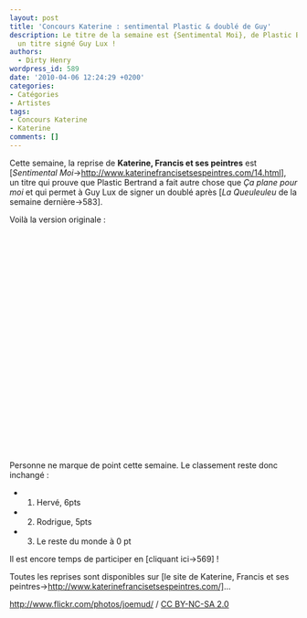 ```yaml
---
layout: post
title: 'Concours Katerine : sentimental Plastic & doublé de Guy'
description: Le titre de la semaine est {Sentimental Moi}, de Plastic Bertrand. Encore
  un titre signé Guy Lux !
authors:
  - Dirty Henry
wordpress_id: 589
date: '2010-04-06 12:24:29 +0200'
categories:
- Catégories
- Artistes
tags:
- Concours Katerine
- Katerine
comments: []
---
```

Cette semaine, la reprise de __Katerine, Francis et ses peintres__ est [*Sentimental Moi*->http://www.katerinefrancisetsespeintres.com/14.html], un titre qui prouve que Plastic Bertrand a fait autre chose que *Ça plane pour moi* et qui permet à Guy Lux de signer un doublé après [*La Queuleuleu* de la semaine dernière->583].

Voilà la version originale : 

<object width="480" height="385"><param name="movie" value="http://www.youtube.com/v/uSl-H8k0bbw&hl=fr_FR&fs=1&"></param><param name="allowFullScreen" value="true"></param><param name="allowscriptaccess" value="always"></param><embed src="http://www.youtube.com/v/uSl-H8k0bbw&hl=fr_FR&fs=1&" type="application/x-shockwave-flash" allowscriptaccess="always" allowfullscreen="true" width="480" height="385"></embed></object>

Personne ne marque de point cette semaine. Le classement reste donc inchangé :

- 1. Hervé, 6pts
- 2. Rodrigue, 5pts
- 3. Le reste du monde à 0 pt

Il est encore temps de participer en [cliquant ici->569] !

Toutes les reprises sont disponibles sur [le site de Katerine, Francis et ses peintres->http://www.katerinefrancisetsespeintres.com/]...

<div xmlns:cc="http://creativecommons.org/ns#" about="http://www.flickr.com/photos/joemud/3718392114/"><a rel="cc:attributionURL" href="http://www.flickr.com/photos/joemud/">http://www.flickr.com/photos/joemud/</a> / <a rel="license" href="http://creativecommons.org/licenses/by-nc-sa/2.0/">CC BY-NC-SA 2.0</a></div>
